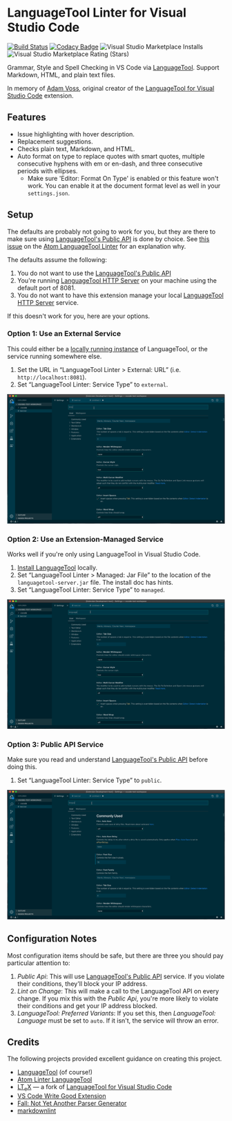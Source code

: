 # LanguageTool Linter for Visual Studio Code

[![Build Status](https://travis-ci.org/davidlday/vscode-languagetool-linter.svg?branch=master)](https://travis-ci.org/davidlday/vscode-languagetool-linter)
[![Codacy Badge](https://api.codacy.com/project/badge/Grade/1f9fb350738a438ba0d4142896733026)](https://www.codacy.com/manual/davidlday/vscode-languagetool-linter?utm_source=github.com&amp;utm_medium=referral&amp;utm_content=davidlday/vscode-languagetool-linter&amp;utm_campaign=Badge_Grade)
![Visual Studio Marketplace Installs](https://img.shields.io/visual-studio-marketplace/i/davidlday.languagetool-linter?logo=visual-studio-code)
![Visual Studio Marketplace Rating (Stars)](https://img.shields.io/visual-studio-marketplace/stars/davidlday.languagetool-linter?logo=visual-studio-code)

Grammar, Style and Spell Checking in VS Code via [LanguageTool](https://languagetool.org). Support Markdown, HTML, and plain text files.

In memory of [Adam Voss](https://github.com/adamvoss), original creator of the [LanguageTool for Visual Studio Code](https://github.com/languagetool-language-server/vscode-languagetool) extension.

## Features

* Issue highlighting with hover description.
* Replacement suggestions.
* Checks plain text, Markdown, and HTML.
* Auto format on type to replace quotes with smart quotes, multiple consecutive hyphens with em or en-dash, and three consecutive periods with ellipses.
  * Make sure 'Editor: Format On Type' is enabled or this feature won't work. You can enable it at the document format level as well in your `settings.json`.

## Setup

The defaults are probably not going to work for you, but they are there to make sure using [LanguageTool's Public API](http://wiki.languagetool.org/public-http-api) is done by choice. See [this issue](https://github.com/wysiib/linter-languagetool/issues/33) on the [Atom LanguageTool Linter](https://atom.io/packages/linter-languagetool) for an explanation why.

The defaults assume the following:

1. You do not want to use the [LanguageTool's Public API](http://wiki.languagetool.org/public-http-api)
2. You're running [LanguageTool HTTP Server](http://wiki.languagetool.org/http-server) on your machine using the default port of 8081.
3. You do not want to have this extension manage your local [LanguageTool HTTP Server](http://wiki.languagetool.org/http-server) service.

If this doesn't work for you, here are your options.

### Option 1: Use an External Service

This could either be a [locally running instance](https://github.com/davidlday/vscode-languagetool-linter/wiki#run-a-local-languagetool-service) of LanguageTool, or the service running somewhere else.

1. Set the URL in “LanguageTool Linter > External: URL” (i.e. `http://localhost:8081`).
1. Set “LanguageTool Linter: Service Type” to `external`.

![External URL](images/external.gif)

### Option 2: Use an Extension-Managed Service

Works well if you're only using LanguageTool in Visual Studio Code.

1. [Install LanguageTool](https://github.com/davidlday/vscode-languagetool-linter/wiki#installing-languagetool) locally.
1. Set “LanguageTool Linter > Managed: Jar File” to the location of the `languagetool-server.jar` file. The install doc has hints.
1. Set “LanguageTool Linter: Service Type” to `managed`.

![Managed Service](images/managed.gif)

### Option 3: Public API Service

Make sure you read and understand [LanguageTool's Public API](http://wiki.languagetool.org/public-http-api) before doing this.

1. Set “LanguageTool Linter: Service Type” to `public`.

![Public API](images/public.gif)

## Configuration Notes

Most configuration items should be safe, but there are three you should pay particular attention to:

1. *Public Api*: This will use [LanguageTool's Public API](http://wiki.languagetool.org/public-http-api) service. If you violate their conditions, they'll block your IP address.
2. *Lint on Change*: This will make a call to the LanguageTool API on every change. If you mix this with the *Public Api*, you're more likely to violate their conditions and get your IP address blocked.
3. *LanguageTool: Preferred Variants*: If you set this, then *LanguageTool: Language* must be set to `auto`. If it isn't, the service will throw an error.

## Credits

The following projects provided excellent guidance on creating this project.

* [LanguageTool](https://languagetool.org) (of course!)
* [Atom Linter LanguageTool](https://github.com/wysiib/linter-languagetool/)
* [LT<sub>e</sub>X](https://github.com/valentjn/vscode-ltex) — a fork of [LanguageTool for Visual Studio Code](https://github.com/languagetool-language-server/vscode-languagetool)
* [VS Code Write Good Extension](https://github.com/TravisTheTechie/vscode-write-good/)
* [Fall: Not Yet Another Parser Generator](https://github.com/matklad/fall)
* [markdownlint](https://github.com/DavidAnson/vscode-markdownlint)
